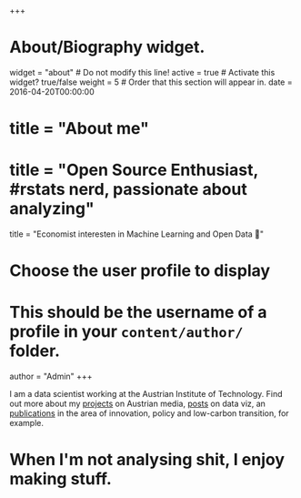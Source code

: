 +++
# About/Biography widget.
widget = "about"  # Do not modify this line!
active = true  # Activate this widget? true/false
weight = 5  # Order that this section will appear in.
date = 2016-04-20T00:00:00

# title = "About me"
# title = "Open Source Enthusiast, #rstats nerd, passionate about analyzing"
title = "Economist interesten in Machine Learning and Open Data :wave:"

# Choose the user profile to display
# This should be the username of a profile in your `content/author/` folder.
author = "Admin"
+++

I am a data scientist working at the Austrian Institute of Technology. Find out more about my [projects](#projects) on Austrian media, [posts](../post/_master/LICENSE_index.md) on data viz, an [publications](http://www.viz.netlify.com/#publications) in the area of innovation, policy and low-carbon transition, for example. 

# When I'm not analysing shit, I enjoy making stuff. 